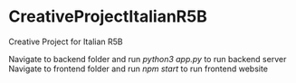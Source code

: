 # CreativeProjectItalianR5B
Creative Project for Italian R5B

Navigate to backend folder and run _python3 app.py_ to run backend server
Navigate to frontend folder and run _npm start_ to run frontend website
